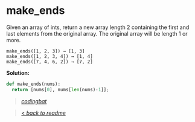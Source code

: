 # make_ends

Given an array of ints, return a new array length 2 containing the first and last elements from the original array. The original array will be length 1 or more.

```
make_ends([1, 2, 3]) → [1, 3]
make_ends([1, 2, 3, 4]) → [1, 4]
make_ends([7, 4, 6, 2]) → [7, 2]
```

**Solution:**

```python
def make_ends(nums):
  return [nums[0], nums[len(nums)-1]];
```

> _[codingbat](https://codingbat.com/prob/p124806)_

> [< _back to readme_](FINDREPLACEREADME)